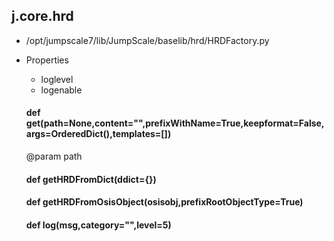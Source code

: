 ## j.core.hrd

- /opt/jumpscale7/lib/JumpScale/baselib/hrd/HRDFactory.py
- Properties
    - loglevel
    - logenable

    #### def get(path=None,content="",prefixWithName=True,keepformat=False,args=OrderedDict(),templates=[]) 
    
    @param path
    #### def getHRDFromDict(ddict=\{\}) 
    #### def getHRDFromOsisObject(osisobj,prefixRootObjectType=True) 
    #### def log(msg,category="",level=5) 
